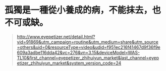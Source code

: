 # 孤獨是一種從小養成的病，不能抹去，也不可或缺。
>http://www.eyepetizer.net/detail.html?vid=91869&utm_campaign=routine&utm_medium=share&utm_source=others&uid=0&resourceType=video&udid=f951ec216f41467d9f36f9e609a3adbe116dda42&vc=276&vn=3.15&deviceModel=WAS-TL10&first_channel=eyepetizer_zhihuiyun_market&last_channel=eyepetizer_zhihuiyun_market&system_version_code=24
